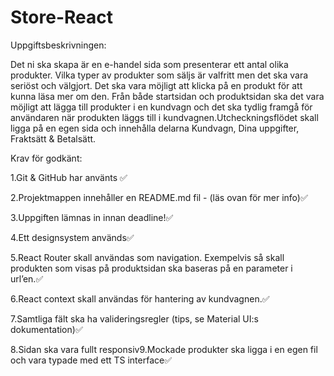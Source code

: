 # Store-React 
Uppgiftsbeskrivningen:

Det ni ska skapa är en e-handel sida som presenterar ett antal olika produkter. Vilka typer av produkter som säljs är valfritt men det ska vara seriöst och välgjort. Det ska vara möjligt att klicka på en produkt för att kunna läsa mer om den. Från både startsidan och produktsidan ska det vara möjligt att lägga till produkter i en kundvagn och det ska tydlig framgå för användaren när produkten läggs till i kundvagnen.Utcheckningsflödet skall ligga på en egen sida och innehålla delarna Kundvagn, Dina uppgifter, Fraktsätt & Betalsätt.

Krav för godkänt:

1.Git & GitHub har använts  ✅

2.Projektmappen innehåller en README.md fil - (läs ovan för mer info)✅

3.Uppgiften lämnas in innan deadline!✅

4.Ett designsystem används✅

5.React Router skall användas som navigation. Exempelvis så skall produkten som visas på produktsidan ska baseras på en parameter i url’en.✅

6.React context skall användas för hantering av kundvagnen.✅

7.Samtliga fält ska ha valideringsregler (tips, se Material UI:s dokumentation)✅

8.Sidan ska vara fullt responsiv9.Mockade produkter ska ligga i en egen fil och vara typade med ett TS interface✅

